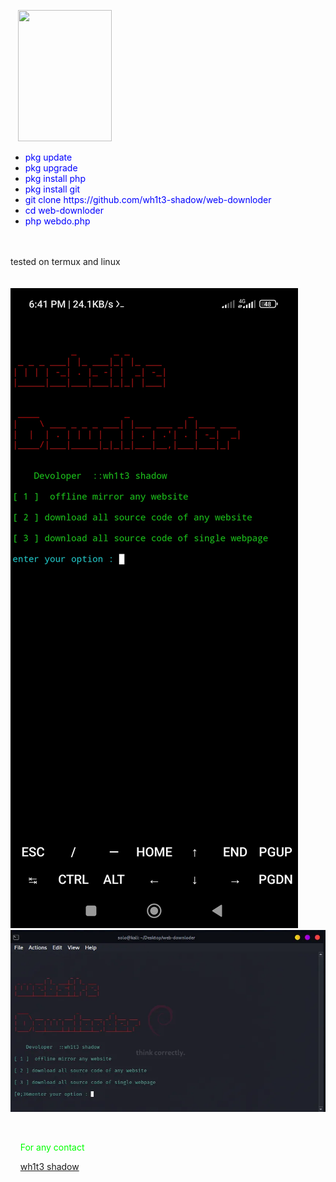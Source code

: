 <p>&nbsp; &nbsp;<img src="https://encrypted-tbn0.gstatic.com/images?q=tbn:ANd9GcR4pWHumeKhSf8B-eO1YWTSztOjAz6ja7skE_sPS89JolKnAz8tBSZ00EE&amp;s" alt="" width="150" height="210" /></p>
<ul>
<li><span style="color: #0000ff;">pkg update</span></li>
<li><span style="color: #0000ff;">pkg upgrade</span></li>
<li><span style="color: #0000ff;">pkg install php</span></li>
<li><span style="color: #0000ff;">pkg install git</span></li>
<li><span style="color: #0000ff;">git clone https://github.com/wh1t3-shadow/web-downloder</span></li>
<li><span style="text-align: center; color: #0000ff;">cd </span><span style="text-align: center; color: #0000ff;">web-downloder</span></li>
<li><span style="color: #0000ff;">php webdo.php</span></li>
</ul>
<br>
<br>
tested on termux and linux 
<br>
<br>
<br>
<img src='https://raw.githubusercontent.com/wh1t3-shadow/web-downloder/main/Screenshot_2022-04-16-18-41-54-802_com.termux.jpg' alt='Screenshot-2022-04-16-18-41-54-802-com-termux'/>
<br>
<img src='https://raw.githubusercontent.com/wh1t3-shadow/web-downloder/main/received_1012335392997301.webp' alt='received-1012335392997301'/>
<p><span style="color: #0000ff;">&nbsp;</span></p>
<p><span style="color: #00ff00;">&nbsp; &nbsp; For any contact</span></p>
<p><span style="color: #00ff00;">&nbsp; &nbsp; <a href="https://www.facebook.com/106302651221443" target="_blank">wh1t3 shadow</a></span></p>
